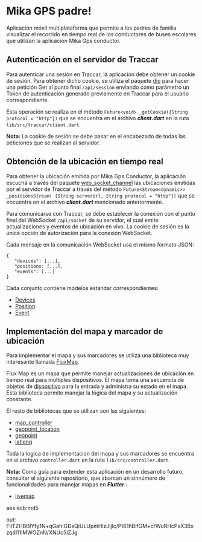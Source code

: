 ﻿# Mika GPS padre!
Aplicación móvil  multiplataforma que permite a los padres de familia visualizar el recorrido en tiempo real  de los conductores de buses escolares que utilizan la aplicación Mika Gps conductor.

## Autenticación en el servidor de Traccar
Para autenticar una sesión en Traccar, la aplicación debe obtener un cookie de sesión. Para obtener dicho cookie, se utiliza el paquete [dio](https://pub.dev/packages/dio) para hacer una petición Get al punto final `/api/session` enviando como parámetro un Token de autenticación generado previamente en Traccar para el usuario correspondiente. 

Esta operación se realiza en el método  `Future<void> _getCookie({String protocol = "http"})`  que se encuentra en el archivo ***client.dart***
en la ruta `lib/src/traccar/client.dart`. 

**Nota:** La cookie de sesión se debe pasar en el encabezado de todas las peticiones que se realizan al servidor.


 ## Obtención de la ubicación en tiempo real
Para obtener la ubicación emitida por Mika Gps Conductor, la aplicación escucha a través del paquete [web_socket_channel](https://pub.dev/packages/web_socket_channel) las ubicaciones emitidas por el servidor de Traccar a través del método `Future<Stream<dynamic>> _positionsStream(
{String serverUrl, String protocol = "http"})` que se encuentra en el archivo ***client.dart***  mencionado anteriormente.

Para comunicarse con Traccar, se debe establecer la conexión con el punto final del WebSocket `/api/socket` de su servidor, el cual emite actualizaciones y eventos de ubicación en vivo. La cookie de sesión es la única opción de autorización para la conexión WebSocket.

Cada mensaje en la comunicación WebSocket usa el mismo formato JSON:
 
    { 
       "devices": [...],
       "positions: [...], 
       "events": [...]  
    }
Cada conjunto contiene modelos estándar correspondientes:

-   [Devices](https://www.traccar.org/api-reference/#/definitions/Device)
-   [Position](https://www.traccar.org/api-reference/#/definitions/Position)
-   [Event](https://www.traccar.org/api-reference/#/definitions/Event)

## Implementación del mapa y marcador de ubicación
Para implementar el mapa y sus marcadores se utiliza una biblioteca muy interesante llamada [FluxMap](https://pub.dev/packages/fluxmap).

Flux Map es un mapa  que permite  manejar actualizaciones de ubicación en tiempo real para múltiples dispositivos. El mapa toma una secuencia de objetos de [dispositivo](https://github.com/synw/device) para la entrada y administra su estado en el mapa. Esta biblioteca permite manejar la lógica del mapa y su actualización constante. 

El resto de bibliotecas que se utilizan son las siguientes:

 - [map_controller](https://pub.dev/packages/map_controller)
 - [geopoint_location](geopoint_location)
 - [geopoint](https://pub.dev/packages/geopoint)
 - [latlong](https://pub.dev/packages/latlong)

Toda la logica de implementacion del mapa y sus marcadores se encuentra en el archivo `controller.dart` en la ruta `lib/src/controller.dart`.

**Nota:** Como guía para extender esta aplicación en un desarrollo futuro, consultar el siguiente repositorio, que abarcan un sinnúmero de funcionalidades para manejar mapas en ***Flutter*** :

 - [livemap](https://github.com/synw/livemap)

aes:ecb:md5

out:
FilTZHBt9Yfy1N+qGahIGDsQiULUpmHlzJljlc/Pt61hBifGM+c/WuRHcPxX3Bxzqdl11lMWOZnN/XNUc5IZJg


